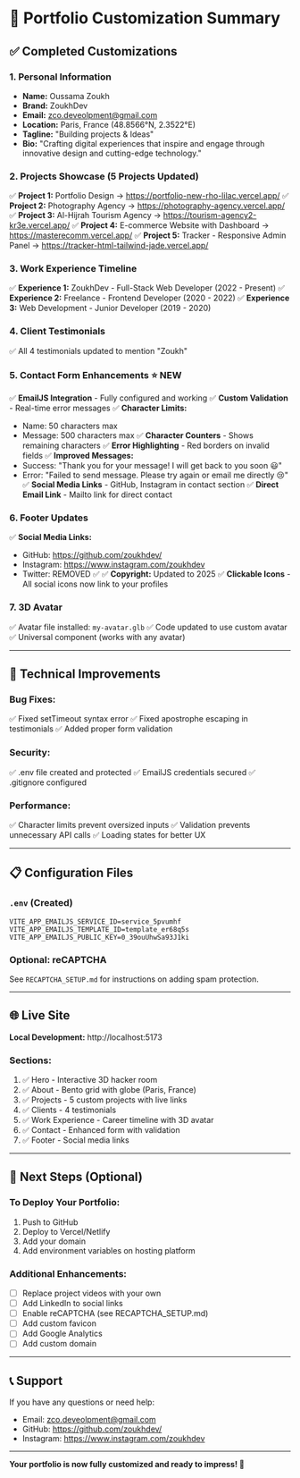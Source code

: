 # 🎨 Portfolio Customization Summary

## ✅ Completed Customizations

### 1. Personal Information
- **Name:** Oussama Zoukh
- **Brand:** ZoukhDev
- **Email:** zco.deveolpment@gmail.com
- **Location:** Paris, France (48.8566°N, 2.3522°E)
- **Tagline:** "Building projects & Ideas"
- **Bio:** "Crafting digital experiences that inspire and engage through innovative design and cutting-edge technology."

### 2. Projects Showcase (5 Projects Updated)
✅ **Project 1:** Portfolio Design → https://portfolio-new-rho-lilac.vercel.app/
✅ **Project 2:** Photography Agency → https://photography-agency.vercel.app/
✅ **Project 3:** Al-Hijrah Tourism Agency → https://tourism-agency2-kr3e.vercel.app/
✅ **Project 4:** E-commerce Website with Dashboard → https://masterecomm.vercel.app/
✅ **Project 5:** Tracker - Responsive Admin Panel → https://tracker-html-tailwind-jade.vercel.app/

### 3. Work Experience Timeline
✅ **Experience 1:** ZoukhDev - Full-Stack Web Developer (2022 - Present)
✅ **Experience 2:** Freelance - Frontend Developer (2020 - 2022)
✅ **Experience 3:** Web Development - Junior Developer (2019 - 2020)

### 4. Client Testimonials
✅ All 4 testimonials updated to mention "Zoukh"

### 5. Contact Form Enhancements ⭐ NEW
✅ **EmailJS Integration** - Fully configured and working
✅ **Custom Validation** - Real-time error messages
✅ **Character Limits:**
   - Name: 50 characters max
   - Message: 500 characters max
✅ **Character Counters** - Shows remaining characters
✅ **Error Highlighting** - Red borders on invalid fields
✅ **Improved Messages:**
   - Success: "Thank you for your message! I will get back to you soon 😃"
   - Error: "Failed to send message. Please try again or email me directly 😢"
✅ **Social Media Links** - GitHub, Instagram in contact section
✅ **Direct Email Link** - Mailto link for direct contact

### 6. Footer Updates
✅ **Social Media Links:**
   - GitHub: https://github.com/zoukhdev/
   - Instagram: https://www.instagram.com/zoukhdev
   - Twitter: REMOVED ✅
✅ **Copyright:** Updated to 2025
✅ **Clickable Icons** - All social icons now link to your profiles

### 7. 3D Avatar
✅ Avatar file installed: `my-avatar.glb`
✅ Code updated to use custom avatar
✅ Universal component (works with any avatar)

---

## 🔧 Technical Improvements

### Bug Fixes:
✅ Fixed setTimeout syntax error
✅ Fixed apostrophe escaping in testimonials
✅ Added proper form validation

### Security:
✅ .env file created and protected
✅ EmailJS credentials secured
✅ .gitignore configured

### Performance:
✅ Character limits prevent oversized inputs
✅ Validation prevents unnecessary API calls
✅ Loading states for better UX

---

## 📋 Configuration Files

### `.env` (Created)
```
VITE_APP_EMAILJS_SERVICE_ID=service_5pvumhf
VITE_APP_EMAILJS_TEMPLATE_ID=template_er68q5s
VITE_APP_EMAILJS_PUBLIC_KEY=0_39ouUhwSa93J1ki
```

### Optional: reCAPTCHA
See `RECAPTCHA_SETUP.md` for instructions on adding spam protection.

---

## 🌐 Live Site

**Local Development:** http://localhost:5173

### Sections:
1. ✅ Hero - Interactive 3D hacker room
2. ✅ About - Bento grid with globe (Paris, France)
3. ✅ Projects - 5 custom projects with live links
4. ✅ Clients - 4 testimonials
5. ✅ Work Experience - Career timeline with 3D avatar
6. ✅ Contact - Enhanced form with validation
7. ✅ Footer - Social media links

---

## 🚀 Next Steps (Optional)

### To Deploy Your Portfolio:
1. Push to GitHub
2. Deploy to Vercel/Netlify
3. Add your domain
4. Add environment variables on hosting platform

### Additional Enhancements:
- [ ] Replace project videos with your own
- [ ] Add LinkedIn to social links
- [ ] Enable reCAPTCHA (see RECAPTCHA_SETUP.md)
- [ ] Add custom favicon
- [ ] Add Google Analytics
- [ ] Add custom domain

---

## 📞 Support

If you have any questions or need help:
- Email: zco.deveolpment@gmail.com
- GitHub: https://github.com/zoukhdev/
- Instagram: https://www.instagram.com/zoukhdev

---

**Your portfolio is now fully customized and ready to impress! 🎉**

